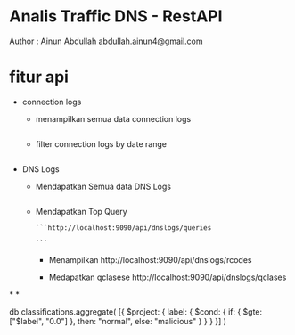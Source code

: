 # Analis Traffic DNS - RestAPI

Author : Ainun Abdullah abdullah.ainun4@gmail.com

# fitur api

- connection logs

  - menampilkan semua data connection logs

  ```http://localhost:9090/api/connlogs

  ```

  - filter connection logs by date range

  ```http://localhost:9090/api/connlogs

  ```

- DNS Logs

  - Mendapatkan Semua data DNS Logs

    ```http://localhost:9090/api/dnslogs

    ```

  - Mendapatkan Top Query

        ```http://localhost:9090/api/dnslogs/queries

        ```

    - Menampilkan http://localhost:9090/api/dnslogs/rcodes

    - Medapatkan qclasese http://localhost:9090/api/dnslogs/qclases

\* \*


db.classifications.aggregate(
    [{
        $project: {
            label: {
                $cond: {
                    if: {
                        $gte: ["$label", "0.0"]
                    },
                    then: "normal",
                    else: "malicious"
                }
            }
        }
    }]
)
